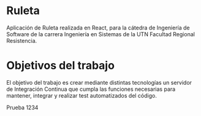 # Ruleta

Aplicación de Ruleta realizada en React, para la cátedra de Ingeniería de Software de la carrera Ingeniería en Sistemas de la UTN Facultad Regional Resistencia.


# Objetivos del trabajo

El objetivo del trabajo es crear mediante distintas tecnologías un servidor de Integración Continua que cumpla las funciones necesarias para mantener, integrar y realizar test automatizados del código.

Prueba 1234


